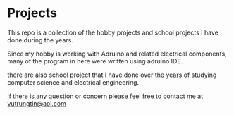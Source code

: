 # Projects

This repo is a collection of the hobby projects and school projects I have done during the years. 

Since my hobby is working with Adruino and related electrical components, many of the program in here were written
using adruino IDE.

there are also school project that I have done over the years of studying computer science and electrical engineering.

if there is any question or concern please feel free to contact me at vutrungtin@aol.com
